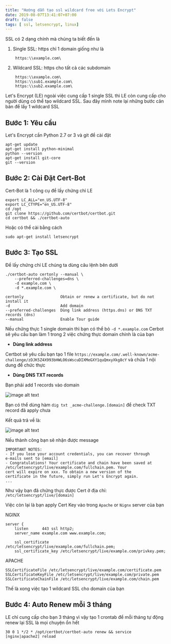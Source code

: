 ```yaml
---
title: "Hướng dẫn tạo ssl wildcard free với Lets Encrypt"
date: 2019-08-07T13:41:07+07:00
draft: false
tags: [ ssl, letsencrypt, linux]
---
```


SSL có 2 dạng chính mà chúng ta biết đến là

1. Single SSL: https chỉ 1 domain giống như là 

        https:\\example.com\

2. Wildcard SSL: https cho tất cả các subdomain

        https:\\example.com\ 
        https:\\sub1.example.com\ 
        https:\\sub2.example.com\

Let's Encrypt (LE) ngoài việc cung cấp 1 single SSL thì LE còn cung cấp cho người dùng có thể tạo wildcard SSL. Sau đây mình note lại những bước căn bản để lấy 1 wildcard SSL

## Bước 1: Yêu cầu

Let's Encrypt cần Python 2.7 or 3 và git để cài đặt

    apt-get update
    apt-get install python-minimal
    python --version
    apt-get install git-core
    git --version

## Bước 2: Cài Đặt Cert-Bot

Cert-Bot là 1 công cụ để lấy chứng chỉ LE

    export LC_ALL="en_US.UTF-8"
    export LC_CTYPE="en_US.UTF-8"
    cd /opt
    git clone https://github.com/certbot/certbot.git
    cd certbot && ./certbot-auto

Hoặc có thể cài bằng cách

    sudo apt-get install letsencrypt

## Bước 3: Tạo SSL

Để lấy chứng chỉ LE chúng ta dùng câu lệnh bên dưới

    ./certbot-auto certonly --manual \
        --preferred-challenges=dns \
        -d example.com \
        -d *.example.com \ 

    certonly                Obtain or renew a certificate, but do not install it
    -d                      Add domain 
    --preferred-challenges  Dùng link address (https.dns) or DNS TXT records (dns)
    --manual                Enable Tour guide 

Nếu chứng thực 1 single domain thì bạn có thể bỏ `-d *.example.com`
Cerbot sẽ yêu cầu bạn làm 1 trong 2 việc chứng thực domain chính là của bạn

- **Dùng link address**

Certbot sẽ yêu cầu bạn tạo 1 file `https://example.com/.well-known/acme-challenge/zDJK5Z4X993bHWLO6sWscuDIXMeGXY1quQmxyXkg8cY` và chứa 1 nội dung để chức thực

- **Dùng DNS TXT records**

Bạn phải add 1 records vào domain

![image alt text](/posts/images/challenge_let_encrypt.png)

Bạn có thể dùng hàm `dig txt _acme-challenge.[domain]` để check TXT record đã apply chưa

Kết quả trả về là:

![image alt text](/posts/images/acme-challenge.png)

Nếu thành công bạn sẽ nhận được message

    IMPORTANT NOTES:
    - If you lose your account credentials, you can recover through
    e-mails sent to [email]
    - Congratulations! Your certificate and chain have been saved at
    /etc/letsencrypt/live/example.com/fullchain.pem. Your
    cert will expire on xxx. To obtain a new version of the
    certificate in the future, simply run Let's Encrypt again.
    ...

Như vậy bạn đã chứng thực được Cert ở địa chỉ: `/etc/letsencrypt/live/[domain]`

Việc còn lại là bạn apply Cert Key vào trong `Apache` or `Nignx` server của bạn

NGINX

    server {
        listen      443 ssl http2;
        server_name example.com www.example.com;

        ssl_certificate     /etc/letsencrypt/live/example.com/fullchain.pem;
        ssl_certificate_key /etc/letsencrypt/live/example.com/privkey.pem;

APACHE

    SSLCertificateFile /etc/letsencrypt/live/example.com/certificate.pem
    SSLCertificateKeyFile /etc/letsencrypt/live/example.com/private.pem
    SSLCertificateChainFile /etc/letsencrypt/live/example.com/chain.pem

Thế là xong việc tạo 1 wildcard SSL cho domain của bạn

## Bước 4: Auto Renew mỗi 3 tháng

LE chỉ cung cấp cho bạn 3 tháng vì vậy tạo 1 crontab để mỗi tháng tự động renew lại SSL là mọi chuyện ổn hết

    30 0 1 */2 * /opt/certbot/certbot-auto renew && service [nginx|apache2] reload
